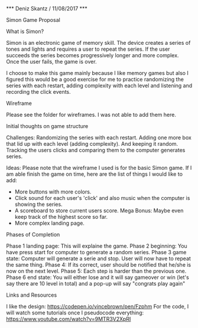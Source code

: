 *** Deniz Skantz / 11/08/2017 ***

Simon Game Proposal

What is Simon?

Simon is an electronic game of memory skill. The device creates a series of tones and lights and requires a user to repeat the series. If the user succeeds the series becomes progressively longer and more complex. Once the user fails, the game is over. 

I choose to make this game mainly because I like memory games but also I figured this would be a good exercise for me to practice randomizing the series with each restart, adding complexity with each level and listening and recording the click events.


Wireframe

Please see the folder for wireframes. I was not able to add them here.

Initial thoughts on game structure


Challenges: 
Randomizing the series with each restart.
Adding one more box that lid up with each level (adding complexity). And keeping it random.
Tracking the users clicks and comparing them to the computer generates series.

Ideas:
Please note that the wireframe I used is for the basic Simon game. If I am able finish the game on time, here are the list of things I would like to add:
- More buttons with more colors. 
- Click sound for each user's 'click' and also music when the computer is showing the series.
- A scoreboard to store current users score. Mega Bonus: Maybe even keep track of the highest score so far.
- More complex landing page.


Phases of Completion

Phase 1 landing page: This will explaine the game.
Phase 2 beginning: You have press start for computer to generate a random series.
Phase 3 game state: Computer will generate a serie and stop. User will now have to repeat the same thing. 
Phase 4: If its correct, user should be notified that he/she is now on the next level.
Phase 5: Each step is harder than the previous one.
Phase 6 end state: You will either lose and it will say gameover or win (let's say there are 10 level in total) and a pop-up will say "congrats play again"


Links and Resources

I like the design:
https://codepen.io/vincebrown/pen/Fzphm
For the code, I will watch some tutorials once I pseudocode everything: 
https://www.youtube.com/watch?v=9MTR3V2XpRI
